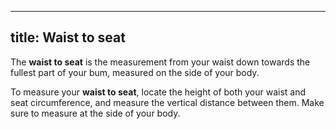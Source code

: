 ***

## title: Waist to seat

The **waist to seat** is the measurement from your waist down towards the fullest part of your bum, measured on the side of your body.

To measure your **waist to seat**, locate the height of both your waist and seat circumference, and measure the vertical distance between them. Make sure to measure at the side of your body.
